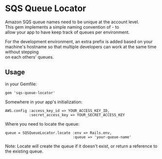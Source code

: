 SQS Queue Locator
=================

Amazon SQS queue names need to be unique at the account level.                    
This gem implements a simple naming convention of <environment>-<queue-name> to   
allow your app to have keep track of queues per environment.                      
                                                                                   
For the development environment, an extra prefix is added based on your machine's 
hostname so that multiple developers can work at the same time without stepping   
on each others' queues.

Usage
-----

in your Gemfile:

    gem 'sqs-queue-locator'

Somewhere in your app's initialization:

    AWS.config :access_key_id => YOUR_ACCESS_KEY_ID,
               :secret_access_key => YOUR_SECRET_ACCESS_KEY

Where you need to locate the queue:

    queue = SQSQueueLocator.locate :env => Rails.env,
                                   :queue => 'your-queue-name'
                                  
Note: Locate will create the queue if it doesn't exist, or return a reference to
the existing queue.

